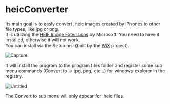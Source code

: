 # heicConverter
Its main goal is to easly convert [.heic](https://en.wikipedia.org/wiki/High_Efficiency_Image_File_Format) images created by iPhones to other file types, like jpg or png.  
It is utilizing the [HEIF Image Extensions](https://www.microsoft.com/en-us/p/heif-image-extensions/9pmmsr1cgpwg?activetab=pivot:overviewtab) by Microsoft. You need to have it installed, otherwise it will not work.  
You can install via the Setup.msi (built by the [WiX](https://wixtoolset.org/documentation/manual/v3/) project).  
  
![Capture](https://user-images.githubusercontent.com/11587908/135081489-5b521eab-f801-4e34-b36b-628e16259d32.PNG)  
  
It will install the program to the program files folder and register some sub menu commands (Convert to -> jpg, png, etc...) for windows explorer in the registry.  
  
![Untitled](https://user-images.githubusercontent.com/11587908/135080944-ae2007df-15b2-4503-b75f-e54bd88babb2.jpg)  
  
The Convert to sub menu will only appear for .heic files.
